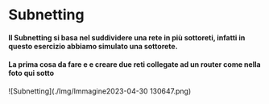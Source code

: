 # Subnetting

#### Il Subnetting si basa nel suddividere una rete in più sottoreti, infatti in questo esercizio abbiamo simulato una sottorete.
#### La prima cosa da fare e e creare due reti collegate ad un router come nella foto qui sotto

![Subnetting](./Img/Immagine2023-04-30 130647.png)
